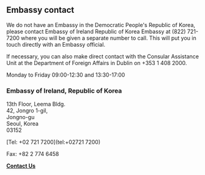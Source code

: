 ## Embassy contact

We do not have an Embassy in the Democratic People's Republic of Korea, please contact Embassy of Ireland Republic of Korea Embassy at (822) 721-7200 where you will be given a separate number to call. This will put you in touch directly with an Embassy official.

If necessary, you can also make direct contact with the Consular Assistance Unit at the Department of Foreign Affairs in Dublin on +353 1 408 2000.

Monday to Friday 09:00-12:30 and 13:30-17:00

### Embassy of Ireland, Republic of Korea

13th Floor, Leema Bldg.   
42, Jongro 1-gil,   
Jongno-gu   
Seoul, Korea   
03152

[Tel: +02 721 7200](tel:+02721 7200)

Fax: +82 2 774 6458

[**Contact Us**](/en/republic-of-korea/seoul/contact/)